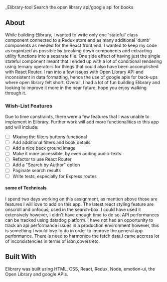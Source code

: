 _Elibrary-tool Search the open library api/google api for books

## About
While building Elibrary, I wanted to write only one 'stateful' class component connected to a Redux store and as many additional 'dumb' components as needed for the React front end. I wanted to keep my code as organized as possible by breaking down components and extracting utility functions into a separate file. One side effect of having just the single stateful component meant that I ended up with a lot of conditional rendering using ternary operators for things that could also have been accomplished with React Router. I ran into a few issues with Open Library API and inconsistent in data formatting, hence the use of google apis for  back-ups where open library felt short. Overall, I had a lot of fun building Elibrary and looking to improve it more in the near future, hope you enjoy walking through it.

### Wish-List Features

Due to time constraints, there were a few features that I was unable to implement in Elibrary. Further work will add more functionalities to this app and will include:

- [ ] Mkaing the filters buttons functional
- [ ] Add additional filters and book details
- [ ] Add a nice back ground image
- [ ] Make it more accessible, by even adding audio-texts
- [ ] Refactor to use React Router
- [ ] Add a "Search by Author" option
- [ ] Paginate search results
- [ ] Write tests, especially for Express routes

#### some of Technicals 
I spend two days working on  this assignment, as mention above those are features I will love to add on this app.
The latest react styling feature are onscroll and onfocus; used in the search-box. I could have used it extensively however, I didn't have enough time to do so.
API performances can be tracked using datadog platform. I have not had an opportunity to track an api performance issues in a production environment however, this is something I would love to do in order to improve the general app performance.
There is need to harmonice the fetch data,I came accross lot of inconsistencies in terms of isbn,covers etc.


## Built With

Elibrary was built using HTML, CSS, React, Redux, Node, emotion-ui, the Open Library and google APIs.
